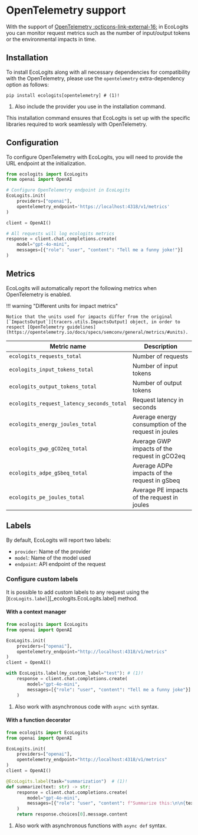 # OpenTelemetry support

With the support of [OpenTelemetry :octicons-link-external-16:](https://opentelemetry.io/) in EcoLogits you can monitor request metrics such as the number of input/output tokens or the environmental impacts in time.

## Installation

To install EcoLogits along with all necessary dependencies for compatibility with the OpenTelemetry, please use the `opentelemetry` extra-dependency option as follows:

```shell
pip install ecologits[opentelemetry] # (1)!
```

1. Also include the provider you use in the installation command.

This installation command ensures that EcoLogits is set up with the specific libraries required to work seamlessly with OpenTelemetry.


## Configuration

To configure OpenTelemetry with EcoLogits, you will need to provide the URL endpoint at the initialization.

```python
from ecologits import EcoLogits
from openai import OpenAI

# Configure OpenTelemetry endpoint in EcoLogits
EcoLogits.init(
    providers=["openai"],
    opentelemetry_endpoint='https://localhost:4318/v1/metrics'
)

client = OpenAI()

# All requests will log ecologits metrics
response = client.chat.completions.create(
    model="gpt-4o-mini",
    messages=[{"role": "user", "content": "Tell me a funny joke!"}]
)
```


## Metrics

EcoLogits will automatically report the following metrics when OpenTelemetry is enabled. 

!!! warning "Different units for impact metrics"
    
    Notice that the units used for impacts differ from the original [`ImpactsOutput`][tracers.utils.ImpactsOutput] object, in order to respect [OpenTelemetry guidelines](https://opentelemetry.io/docs/specs/semconv/general/metrics/#units).


| Metric name                               | Description                                         |
|-------------------------------------------|-----------------------------------------------------|
| `ecologits_requests_total`                | Number of requests                                  |
| `ecologits_input_tokens_total`            | Number of input tokens                              |
| `ecologits_output_tokens_total`           | Number of output tokens                             |
| `ecologits_request_latency_seconds_total` | Request latency in seconds                          |
| `ecologits_energy_joules_total`           | Average energy consumption of the request in joules |
| `ecologits_gwp_gCO2eq_total`              | Average GWP impacts of the request in gCO2eq        |
| `ecologits_adpe_gSbeq_total`              | Average ADPe impacts of the request in gSbeq        |
| `ecologits_pe_joules_total`               | Average PE impacts of the request in joules         |


## Labels

By default, EcoLogits will report two labels:

- `provider`: Name of the provider
- `model`: Name of the model used
- `endpoint`: API endpoint of the request

### Configure custom labels

It is possible to add custom labels to any request using the [`EcoLogits.label`][_ecologits.EcoLogits.label] method.

#### With a context manager

```python hl_lines="10"
from ecologits import EcoLogits
from openai import OpenAI

EcoLogits.init(
    providers=["openai"], 
    opentelemetry_endpoint="http://localhost:4318/v1/metrics"
)
client = OpenAI()

with EcoLogits.label(my_custom_label="test"): # (1)! 
    response = client.chat.completions.create(
        model="gpt-4o-mini",
        messages=[{"role": "user", "content": "Tell me a funny joke"}]
    )
```

1. Also work with asynchronous code with `async with` syntax.

#### With a function decorator

```python hl_lines="10"
from ecologits import EcoLogits
from openai import OpenAI

EcoLogits.init(
    providers=["openai"], 
    opentelemetry_endpoint="http://localhost:4318/v1/metrics"
)
client = OpenAI()

@EcoLogits.label(task="summarization")  # (1)! 
def summarize(text: str) -> str:
    response = client.chat.completions.create(
        model="gpt-4o-mini",
        messages=[{"role": "user", "content": f"Summarize this:\n\n{text}"}]
    )
    return response.choices[0].message.content
```

1. Also work with asynchronous functions with `async def` syntax.



    